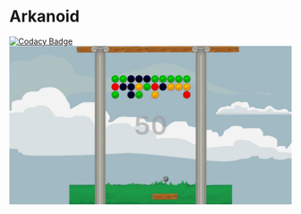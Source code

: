# Arkanoid
[![Codacy Badge](https://app.codacy.com/project/badge/Grade/e820d3f27dca464f8364e00bb2dca396)](https://www.codacy.com/gh/michaellux/miniIt-arkanoid/dashboard?utm_source=github.com&amp;utm_medium=referral&amp;utm_content=michaellux/miniIt-arkanoid&amp;utm_campaign=Badge_Grade)
![Результат работы](./screenshot.jpg)
